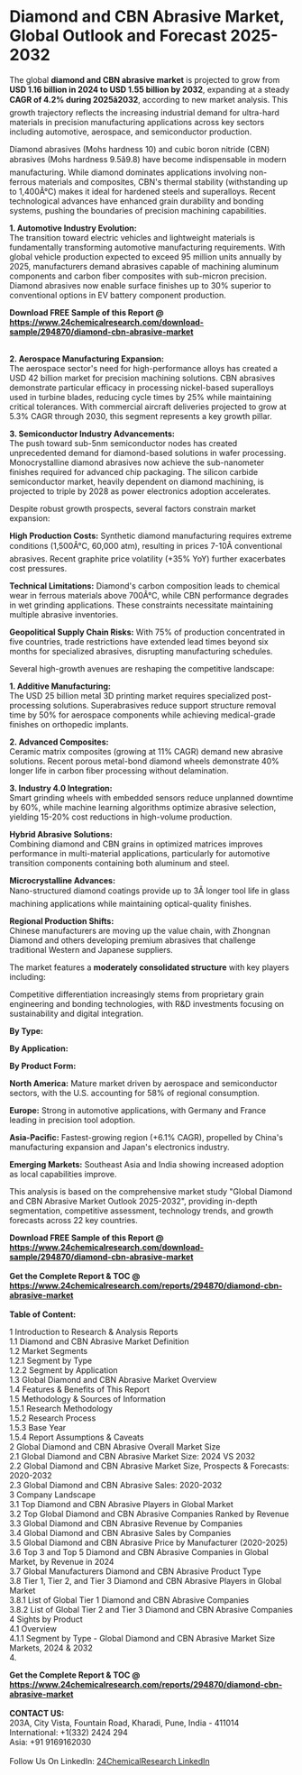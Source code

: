 <h1>Diamond and CBN Abrasive Market, Global Outlook and Forecast 2025-2032</h1><p>The global <strong>diamond and CBN abrasive market</strong> is projected to grow from <strong>USD 1.16 billion in 2024 to USD 1.55 billion by 2032</strong>, expanding at a steady <strong>CAGR of 4.2% during 2025â2032</strong>, according to new market analysis. This growth trajectory reflects the increasing industrial demand for ultra-hard materials in precision manufacturing applications across key sectors including automotive, aerospace, and semiconductor production.</p><p>Diamond abrasives (Mohs hardness 10) and cubic boron nitride (CBN) abrasives (Mohs hardness 9.5â9.8) have become indispensable in modern manufacturing. While diamond dominates applications involving non-ferrous materials and composites, CBN's thermal stability (withstanding up to 1,400Â°C) makes it ideal for hardened steels and superalloys. Recent technological advances have enhanced grain durability and bonding systems, pushing the boundaries of precision machining capabilities.</p><p><strong>1. Automotive Industry Evolution:</strong><br>
The transition toward electric vehicles and lightweight materials is fundamentally transforming automotive manufacturing requirements. With global vehicle production expected to exceed 95 million units annually by 2025, manufacturers demand abrasives capable of machining aluminum components and carbon fiber composites with sub-micron precision. Diamond abrasives now enable surface finishes up to 30% superior to conventional options in EV battery component production.</p><div><b>Download FREE Sample of this Report @ 
            <a href="https://www.24chemicalresearch.com/download-sample/294870/diamond-cbn-abrasive-market">
            https://www.24chemicalresearch.com/download-sample/294870/diamond-cbn-abrasive-market</a></b></div><br><p><strong>2. Aerospace Manufacturing Expansion:</strong><br>
The aerospace sector's need for high-performance alloys has created a USD 42 billion market for precision machining solutions. CBN abrasives demonstrate particular efficacy in processing nickel-based superalloys used in turbine blades, reducing cycle times by 25% while maintaining critical tolerances. With commercial aircraft deliveries projected to grow at 5.3% CAGR through 2030, this segment represents a key growth pillar.</p><p><strong>3. Semiconductor Industry Advancements:</strong><br>
The push toward sub-5nm semiconductor nodes has created unprecedented demand for diamond-based solutions in wafer processing. Monocrystalline diamond abrasives now achieve the sub-nanometer finishes required for advanced chip packaging. The silicon carbide semiconductor market, heavily dependent on diamond machining, is projected to triple by 2028 as power electronics adoption accelerates.</p><p>Despite robust growth prospects, several factors constrain market expansion:</p><p><strong>High Production Costs:</strong> Synthetic diamond manufacturing requires extreme conditions (1,500Â°C, 60,000 atm), resulting in prices 7-10Ã conventional abrasives. Recent graphite price volatility (+35% YoY) further exacerbates cost pressures.</p><p><strong>Technical Limitations:</strong> Diamond's carbon composition leads to chemical wear in ferrous materials above 700Â°C, while CBN performance degrades in wet grinding applications. These constraints necessitate maintaining multiple abrasive inventories.</p><p><strong>Geopolitical Supply Chain Risks:</strong> With 75% of production concentrated in five countries, trade restrictions have extended lead times beyond six months for specialized abrasives, disrupting manufacturing schedules.</p><p>Several high-growth avenues are reshaping the competitive landscape:</p><p><strong>1. Additive Manufacturing:</strong><br>
The USD 25 billion metal 3D printing market requires specialized post-processing solutions. Superabrasives reduce support structure removal time by 50% for aerospace components while achieving medical-grade finishes on orthopedic implants.</p><p><strong>2. Advanced Composites:</strong><br>
Ceramic matrix composites (growing at 11% CAGR) demand new abrasive solutions. Recent porous metal-bond diamond wheels demonstrate 40% longer life in carbon fiber processing without delamination.</p><p><strong>3. Industry 4.0 Integration:</strong><br>
Smart grinding wheels with embedded sensors reduce unplanned downtime by 60%, while machine learning algorithms optimize abrasive selection, yielding 15-20% cost reductions in high-volume production.</p><p><strong>Hybrid Abrasive Solutions:</strong><br>
	Combining diamond and CBN grains in optimized matrices improves performance in multi-material applications, particularly for automotive transition components containing both aluminum and steel.</p><p><strong>Microcrystalline Advances:</strong><br>
	Nano-structured diamond coatings provide up to 3Ã longer tool life in glass machining applications while maintaining optical-quality finishes.</p><p><strong>Regional Production Shifts:</strong><br>
	Chinese manufacturers are moving up the value chain, with Zhongnan Diamond and others developing premium abrasives that challenge traditional Western and Japanese suppliers.</p><p>The market features a <strong>moderately consolidated structure</strong> with key players including:</p><p>Competitive differentiation increasingly stems from proprietary grain engineering and bonding technologies, with R&amp;D investments focusing on sustainability and digital integration.</p><p><strong>By Type:</strong></p><p><strong>By Application:</strong></p><p><strong>By Product Form:</strong></p><p><strong>North America:</strong> Mature market driven by aerospace and semiconductor sectors, with the U.S. accounting for 58% of regional consumption.</p><p><strong>Europe:</strong> Strong in automotive applications, with Germany and France leading in precision tool adoption.</p><p><strong>Asia-Pacific:</strong> Fastest-growing region (+6.1% CAGR), propelled by China's manufacturing expansion and Japan's electronics industry.</p><p><strong>Emerging Markets:</strong> Southeast Asia and India showing increased adoption as local capabilities improve.</p><p>This analysis is based on the comprehensive market study "Global Diamond and CBN Abrasive Market Outlook 2025-2032", providing in-depth segmentation, competitive assessment, technology trends, and growth forecasts across 22 key countries.</p><div><b>Download FREE Sample of this Report @ 
            <a href="https://www.24chemicalresearch.com/download-sample/294870/diamond-cbn-abrasive-market">
            https://www.24chemicalresearch.com/download-sample/294870/diamond-cbn-abrasive-market</a></b></div><br><div><b>Get the Complete Report & TOC @ 
            <a href="https://www.24chemicalresearch.com/reports/294870/diamond-cbn-abrasive-market">
            https://www.24chemicalresearch.com/reports/294870/diamond-cbn-abrasive-market</a></b></div><br>
            <b>Table of Content:</b><p>1 Introduction to Research & Analysis Reports<br />
 1.1 Diamond and CBN Abrasive Market Definition<br />
 1.2 Market Segments<br />
 1.2.1 Segment by Type<br />
 1.2.2 Segment by Application<br />
 1.3 Global Diamond and CBN Abrasive Market Overview<br />
 1.4 Features & Benefits of This Report<br />
 1.5 Methodology & Sources of Information<br />
 1.5.1 Research Methodology<br />
 1.5.2 Research Process<br />
 1.5.3 Base Year<br />
 1.5.4 Report Assumptions & Caveats<br />
2 Global Diamond and CBN Abrasive Overall Market Size<br />
 2.1 Global Diamond and CBN Abrasive Market Size: 2024 VS 2032<br />
 2.2 Global Diamond and CBN Abrasive Market Size, Prospects & Forecasts: 2020-2032<br />
 2.3 Global Diamond and CBN Abrasive Sales: 2020-2032<br />
3 Company Landscape<br />
 3.1 Top Diamond and CBN Abrasive Players in Global Market<br />
 3.2 Top Global Diamond and CBN Abrasive Companies Ranked by Revenue<br />
 3.3 Global Diamond and CBN Abrasive Revenue by Companies<br />
 3.4 Global Diamond and CBN Abrasive Sales by Companies<br />
 3.5 Global Diamond and CBN Abrasive Price by Manufacturer (2020-2025)<br />
 3.6 Top 3 and Top 5 Diamond and CBN Abrasive Companies in Global Market, by Revenue in 2024<br />
 3.7 Global Manufacturers Diamond and CBN Abrasive Product Type<br />
 3.8 Tier 1, Tier 2, and Tier 3 Diamond and CBN Abrasive Players in Global Market<br />
 3.8.1 List of Global Tier 1 Diamond and CBN Abrasive Companies<br />
 3.8.2 List of Global Tier 2 and Tier 3 Diamond and CBN Abrasive Companies<br />
4 Sights by Product<br />
 4.1 Overview<br />
 4.1.1 Segment by Type - Global Diamond and CBN Abrasive Market Size Markets, 2024 & 2032<br />
 4.</p><div><b>Get the Complete Report & TOC @ 
            <a href="https://www.24chemicalresearch.com/reports/294870/diamond-cbn-abrasive-market">
            https://www.24chemicalresearch.com/reports/294870/diamond-cbn-abrasive-market</a></b></div><br><b>CONTACT US:</b><br>
            203A, City Vista, Fountain Road, Kharadi, Pune, India - 411014<br>
            International: +1(332) 2424 294<br>
            Asia: +91 9169162030 <br><br>
            Follow Us On LinkedIn: <a href="https://www.linkedin.com/company/24chemicalresearch/">24ChemicalResearch LinkedIn</a>